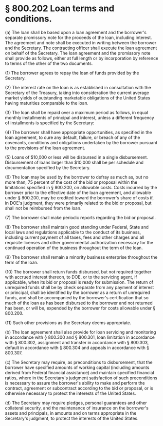 # § 800.202   Loan terms and conditions.

(a) The loan shall be based upon a loan agreement and the borrower's separate promissory note for the proceeds of the loan, including interest. The agreement and note shall be executed in writing between the borrower and the Secretary. The contracting officer shall execute the loan agreement on behalf of the Secretary. The loan agreement and the promissory note shall provide as follows, either at full length or by incorporation by reference to terms of the other of the two documents.


(1) The borrower agrees to repay the loan of funds provided by the Secretary.


(2) The interest rate on the loan is as established in consultation with the Secretary of the Treasury, taking into consideration the current average market yields of outstanding marketable obligations of the United States having maturities comparable to the loan.


(3) The loan shall be repaid over a maximum period as follows, in equal monthly installments of principal and interest, unless a different frequency of installments is specified by the Secretary:


(4) The borrower shall have appropriate opportunities, as specified in the loan agreement, to cure any default, failure, or breach of any of the covenants, conditions and obligations undertaken by the borrower pursuant to the provisions of the loan agreement.


(5) Loans of $10,000 or less will be disbursed in a single disbursement. Disbursement of loans larger than $10,000 shall be per schedule and documentation specified by the Secretary.


(6) The loan may be used by the borrower to defray as much as, but no more than, 75 percent of the cost of the bid or proposal within the limitations specified in § 800.200, on allowable costs. Costs incurred by the borrower prior to the effective date of the loan agreement, and allowable under § 800.200, may be credited toward the borrower's share of costs if, in DOE's judgment, they were primarily related to the bid or proposal, but shall not be reimbursed from the loan.


(7) The borrower shall make periodic reports regarding the bid or proposal.


(8) The borrower shall maintain good standing under Federal, State and local laws and regulations applicable to the conduct of its business, including current payment of all taxes, fees and other charges and all requisite licenses and other governmental authorization necessary for the continued operation of the business throughout the term of the loan.


(9) The borrower shall remain a minority business enterprise throughout the term of the loan.


(10) The borrower shall return funds disbursed, but not required together with accrued interest thereon, to DOE, or to the servicing agent, if applicable, when its bid or proposal is ready for submission. The return of unrequired funds shall be by check separate from any payment of interest or principal, shall be identified by the borrower as a return of unrequired funds, and shall be accompanied by the borrower's certification that so much of the loan as has been disbursed to the borrower and not returned has been, or will be, expended by the borrower for costs allowable under § 800.200.


(11) Such other provisions as the Secretary deems appropriate.


(b) The loan agreement shall also provide for loan servicing and monitoring in accordance with § 800.300 and § 800.301, loan limitation in accordance with § 800.302, assignment and transfer in accordance with § 800.303, default in accordance with § 800.304 and appeals in accordance with § 800.307.


(c) The Secretary may require, as preconditions to disbursement, that the borrower have specified amounts of working capital (including amounts derived from Federal financial assistance) and maintain specified financial ratios, where in the Secretary's judgment satisfaction of such preconditions is necessary to assure the borrower's ability to make and perform the contract, agreement or subcontract according to the bid or proposal, or is otherwise necessary to protect the interests of the United States.


(d) The Secretary may require pledges, personal guarantees and other collateral security, and the maintenance of insurance on the borrower's assets and principals, in amounts and on terms appropriate in the Secretary's judgment, to protect the interests of the United States.




